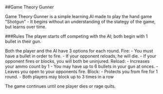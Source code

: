 ##Game Theory Gunner

Game Theory Gunner is a simple learning AI made to play the hand game "Shotgun" - It begins without an understanding of the stategy of the game, but learns over time.



###Rules
  The player starts off competing with the AI; both begin with 1 bullet in their gun.
  
  Both the player and the AI have 3 options for each round.
    Fire:
      - You must have a bullet in order to fire.
      - If your opponent reloads, he will die.
      - If your opponent fires or blocks, you will both be uninjured.
    Reload:
      - Increases your ammo count by 1 - You may have up to 6 bullets in your gun at onces.
      - Leaves you open to your opponents fire.
    Block:
      - Protects you from fire for 1 round.
      - Both players may block up to 3 times in a row
      
      
The game continues until one player dies or rage quits.
  
